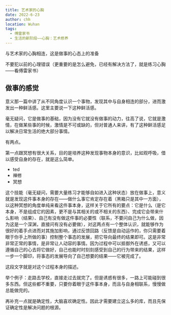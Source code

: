 ```yaml
---
title: 艺术家的心胸
date: 2022-6-23
author: chh
location: Wuhan
tags:
  - 傅雷家书
  - 生活的新阶段——心胸：艺术修养
---
```


与艺术家的心胸相连，这是做事的心态上的准备

不要犯以前的心理错误（更重要的是怎么避免，已经有解决方法了，就是练习心胸——看傅雷家书）

## 做事的感觉

意义那一篇中讲了从不同角度认识一个事物，发现其中与自身相连的部分，进而激发出一种鲜活感。这里主要说一下这种鲜活感。

毫无疑问，它是做事的基础，因为没有它就没有做事的动力，往高了说，它就是激情，在做某些事的时候，激情是不可或缺的，但对普通人来讲，有了这种鲜活感足以解决日常生活的绝大部分事情。

有两点。

第一点跟冥想有很大关系，目的是培养这种发现事物本身的意识，比如观呼吸，借以感受自身的存在，就是这么简单。

- ted
- 禅修
- 冥想

这个技能（毫无疑问，需要大量练习才能够自如进入这种状态）放在做事上，意义就是发现这件事本身的存在——做什么事它肯定存在着（黑箱只是其中一方面），以这种冥想的角度单纯来看这件事本身，这样关于它所有的要点：它是什么（是它本身，不是组成它的因素，更不是与其相关的或不相关的东西）、完成它会带来什么影响（结果）、自己有没有做这件事的必要性（联系，不要问自己为什么做，因为这是一个深渊，直接问有没有必要做），对这两点有一个整体认识，就能够作为很好的着手点进而对其施加影响，通过反馈回路（反馈是自动运作的，你只需要着眼于你手上所做的事）控制整个事态的发展，把它导向最终的结果即可。这是非常非常正常的事情，是非常让人动容的事情。因为过程中可以抵御外在诱惑，又可以遵循自己的心去将它做好，自己也能时时刻刻感受到自己的行为带来的结果，这样一步一个脚印，将事态的发展导向了自己想要的结果——它被完成了。

这段文字就是对这个过程本身的描述。

举个例子：走路去学校，直接走过去就完了。但是诱惑有很多，一路上可能碰到很多东西。但这些都不重要，只要你着眼于这件事本身，而且与自身相联系，慢慢做总能做完的。

再补充一点就是确定性，大脑喜欢确定性。因此才需要建立这么多的库，而且先保证确定性是解决问题的根源。
